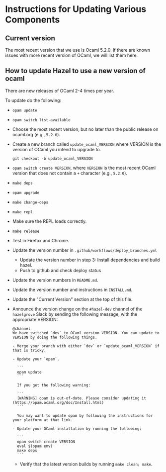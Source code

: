 # Instructions for Updating Various Components

## Current version

The most recent version that we use is Ocaml 5.2.0.
If there are known issues with more recent version of OCaml, we will list them here.

## How to update Hazel to use a new version of ocaml

There are new releases of OCaml 2-4 times per year.

To update do the following:

- `opam update`

- `opam switch list-available`

- Choose the most recent version, but no later than the public release on 
  ocaml.org (e.g., `5.2.0`).

- Create a new branch called `update_ocaml_VERSION` where VERSION is the 
  version of OCaml you intend to upgrade to. 

    `git checkout -b update_ocaml_VERSION`

- `opam switch create VERSION`, where `VERSION` is the most recent OCaml version
  that does not contain a `+` character (e.g., `5.2.0`).

- `make deps`

- `opam upgrade`

- `make change-deps`

- `make repl`

- Make sure the REPL loads correctly.

- `make release`

- Test in Firefox and Chrome.

- Update the version number in `.github/workflows/deploy_branches.yml`

  - Update the version number in step 3: Install dependencies and build hazel.
  - Push to github and check deploy status

- Update the version numbers in `README.md`.

- Update the version number and instructions in `INSTALL.md`.

- Update the "Current Version" section at the top of this file.

- Announce the version change on the `#hazel-dev` channel of the `hazelgrove`
  Slack by sending the following message, with the appropriate VERSION:

      @channel
      We have switched `dev` to OCaml version VERSION. You can update to VERSION by doing the following things.
      
      - Merge your branch with either `dev` or `update_ocaml_VERSION` if that is tricky.

      - Update your `opam`.

        ```
        opam update
        ```

        If you get the following warning:

        ```
        [WARNING] opam is out-of-date. Please consider updating it (https://opam.ocaml.org/doc/Install.html)
        ```

        You may want to update opam by following the instructions for your platform at that link.

      - Update your OCaml installation by running the following:

        ```
        opam switch create VERSION
        eval $(opam env)
        make deps
        ```
     
     - Verify that the latest version builds by running `make clean; make`.

